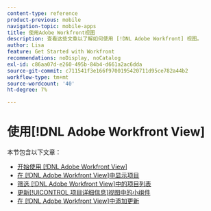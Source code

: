 ```yaml
---
content-type: reference
product-previous: mobile
navigation-topic: mobile-apps
title: 使用Adobe Workfront视图
description: 查看这些文章以了解如何使用 [!DNL Adobe Workfront] 视图。
author: Lisa
feature: Get Started with Workfront
recommendations: noDisplay, noCatalog
exl-id: c86aa07d-e260-495b-84b4-d661a2ac6dda
source-git-commit: c711541f3e166f9700195420711d95ce782a44b2
workflow-type: tm+mt
source-wordcount: '40'
ht-degree: 7%

---
```


# 使用[!DNL Adobe Workfront View]

本节包含以下文章：

* [开始使用  [!DNL Adobe Workfront View]](../../../workfront-basics/mobile-apps/using-workfront-view/get-started-with-workfront-view.md)
* [在 [!DNL Adobe Workfront View]中显示项目](../../../workfront-basics/mobile-apps/using-workfront-view/display-projects-in-wokrfont-view.md)
* [筛选 [!DNL Adobe Workfront View]中的项目列表](../../../workfront-basics/mobile-apps/using-workfront-view/filter-project-lists-in-workfront-view.md)
* [更新[!UICONTROL 项目详细信息]视图中的小组件](../../../workfront-basics/mobile-apps/using-workfront-view/update-widgets-in-workfront-view.md)
* [在 [!DNL Adobe Workfront View]中添加更新](../../../workfront-basics/mobile-apps/using-workfront-view/add-updates-in-workfront-view.md)
